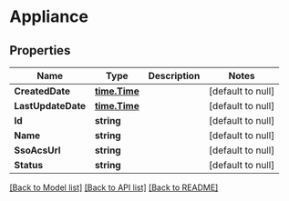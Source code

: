 # Appliance

## Properties
Name | Type | Description | Notes
------------ | ------------- | ------------- | -------------
**CreatedDate** | [**time.Time**](time.Time.md) |  | [default to null]
**LastUpdateDate** | [**time.Time**](time.Time.md) |  | [default to null]
**Id** | **string** |  | [default to null]
**Name** | **string** |  | [default to null]
**SsoAcsUrl** | **string** |  | [default to null]
**Status** | **string** |  | [default to null]

[[Back to Model list]](../README.md#documentation-for-models) [[Back to API list]](../README.md#documentation-for-api-endpoints) [[Back to README]](../README.md)

